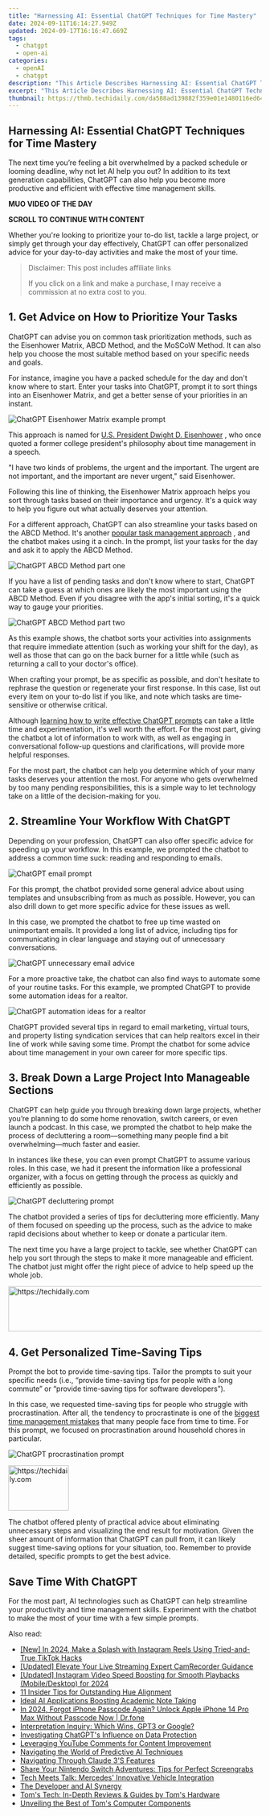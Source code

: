 ```yaml
---
title: "Harnessing AI: Essential ChatGPT Techniques for Time Mastery"
date: 2024-09-11T16:14:27.949Z
updated: 2024-09-17T16:16:47.669Z
tags:
  - chatgpt
  - open-ai
categories:
  - openAI
  - chatgpt
description: "This Article Describes Harnessing AI: Essential ChatGPT Techniques for Time Mastery"
excerpt: "This Article Describes Harnessing AI: Essential ChatGPT Techniques for Time Mastery"
thumbnail: https://thmb.techidaily.com/da588ad139882f359e01e1480116ed64f1f64c7e5500ad5bb32d29ff957df078.jpg
---
```


## Harnessing AI: Essential ChatGPT Techniques for Time Mastery

 The next time you’re feeling a bit overwhelmed by a packed schedule or looming deadline, why not let AI help you out? In addition to its text generation capabilities, ChatGPT can also help you become more productive and efficient with effective time management skills.

 **MUO VIDEO OF THE DAY**

 **SCROLL TO CONTINUE WITH CONTENT**

 Whether you're looking to prioritize your to-do list, tackle a large project, or simply get through your day effectively, ChatGPT can offer personalized advice for your day-to-day activities and make the most of your time.

>  Disclaimer: This post includes affiliate links
>
>  If you click on a link and make a purchase, I may receive a commission at no extra cost to you.
>

## 1\. Get Advice on How to Prioritize Your Tasks

 ChatGPT can advise you on common task prioritization methods, such as the Eisenhower Matrix, ABCD Method, and the MoSCoW Method. It can also help you choose the most suitable method based on your specific needs and goals.

 For instance, imagine you have a packed schedule for the day and don't know where to start. Enter your tasks into ChatGPT, prompt it to sort things into an Eisenhower Matrix, and get a better sense of your priorities in an instant.

![ChatGPT Eisenhower Matrix example prompt](https://static1.makeuseofimages.com/wordpress/wp-content/uploads/2023/05/chatgpt-eisenhower-matrix-example-prompt.jpg)

 This approach is named for [U.S. President Dwight D. Eisenhower](https://www.presidency.ucsb.edu/documents/address-the-second-assembly-the-world-council-churches-evanston-illinois) , who once quoted a former college president's philosophy about time management in a speech.

 "I have two kinds of problems, the urgent and the important. The urgent are not important, and the important are never urgent," said Eisenhower.

 Following this line of thinking, the Eisenhower Matrix approach helps you sort through tasks based on their importance and urgency. It's a quick way to help you figure out what actually deserves your attention.

 For a different approach, ChatGPT can also streamline your tasks based on the ABCD Method. It's another [popular task management approach](https://www.makeuseof.com/task-management-tips-improve-productivity/) , and the chatbot makes using it a cinch. In the prompt, list your tasks for the day and ask it to apply the ABCD Method.

![ChatGPT ABCD Method part one](https://static1.makeuseofimages.com/wordpress/wp-content/uploads/2023/05/chatgpt-abcd-method-part-one.jpg)

 If you have a list of pending tasks and don't know where to start, ChatGPT can take a guess at which ones are likely the most important using the ABCD Method. Even if you disagree with the app's initial sorting, it's a quick way to gauge your priorities.

![ChatGPT ABCD Method part two](https://static1.makeuseofimages.com/wordpress/wp-content/uploads/2023/05/chatgpt-abcd-method-part-two.jpg)

 As this example shows, the chatbot sorts your activities into assignments that require immediate attention (such as working your shift for the day), as well as those that can go on the back burner for a little while (such as returning a call to your doctor's office).

 When crafting your prompt, be as specific as possible, and don't hesitate to rephrase the question or regenerate your first response. In this case, list out every item on your to-do list if you like, and note which tasks are time-sensitive or otherwise critical.

 Although [learning how to write effective ChatGPT prompts](https://www.makeuseof.com/write-effective-chatgpt-prompts-for-ai-answers/) can take a little time and experimentation, it's well worth the effort. For the most part, giving the chatbot a lot of information to work with, as well as engaging in conversational follow-up questions and clarifications, will provide more helpful responses.

 For the most part, the chatbot can help you determine which of your many tasks deserves your attention the most. For anyone who gets overwhelmed by too many pending responsibilities, this is a simple way to let technology take on a little of the decision-making for you.

## 2\. Streamline Your Workflow With ChatGPT

 Depending on your profession, ChatGPT can also offer specific advice for speeding up your workflow. In this example, we prompted the chatbot to address a common time suck: reading and responding to emails.

![ChatGPT email prompt](https://static1.makeuseofimages.com/wordpress/wp-content/uploads/2023/05/chatgpt-email-prompt.jpg)

 For this prompt, the chatbot provided some general advice about using templates and unsubscribing from as much as possible. However, you can also drill down to get more specific advice for these issues as well.

 In this case, we prompted the chatbot to free up time wasted on unimportant emails. It provided a long list of advice, including tips for communicating in clear language and staying out of unnecessary conversations.

![ChatGPT unnecessary email advice](https://static1.makeuseofimages.com/wordpress/wp-content/uploads/2023/05/chatgpt-unnecessary-email-advice.jpg)

 For a more proactive take, the chatbot can also find ways to automate some of your routine tasks. For this example, we prompted ChatGPT to provide some automation ideas for a realtor.

![ChatGPT automation ideas for a realtor](https://static1.makeuseofimages.com/wordpress/wp-content/uploads/2023/05/chatgpt-automation-ideas-for-a-realtor.jpg)

 ChatGPT provided several tips in regard to email marketing, virtual tours, and property listing syndication services that can help realtors excel in their line of work while saving some time. Prompt the chatbot for some advice about time management in your own career for more specific tips.

## 3\. Break Down a Large Project Into Manageable Sections

 ChatGPT can help guide you through breaking down large projects, whether you’re planning to do some home renovation, switch careers, or even launch a podcast. In this case, we prompted the chatbot to help make the process of decluttering a room—something many people find a bit overwhelming—much faster and easier.

 In instances like these, you can even prompt ChatGPT to assume various roles. In this case, we had it present the information like a professional organizer, with a focus on getting through the process as quickly and efficiently as possible.

![ChatGPT decluttering prompt](https://static1.makeuseofimages.com/wordpress/wp-content/uploads/2023/05/chatgpt-decluttering-prompt.jpg)

 The chatbot provided a series of tips for decluttering more efficiently. Many of them focused on speeding up the process, such as the advice to make rapid decisions about whether to keep or donate a particular item.

 The next time you have a large project to tackle, see whether ChatGPT can help you sort through the steps to make it more manageable and efficient. The chatbot just might offer the right piece of advice to help speed up the whole job.

<!-- affiliate ads begin -->
<a href="https://appsumo.8odi.net/c/5597632/2130890/7443" target="_top" id="2130890">
  <img src="//a.impactradius-go.com/display-ad/7443-2130890" border="0" alt="https://techidaily.com" width="728" height="90"/>
</a>
<img height="0" width="0" src="https://appsumo.8odi.net/i/5597632/2130890/7443" style="position:absolute;visibility:hidden;" border="0" />
<!-- affiliate ads end -->

## 4\. Get Personalized Time-Saving Tips

 Prompt the bot to provide time-saving tips. Tailor the prompts to suit your specific needs (i.e., “provide time-saving tips for people with a long commute” or “provide time-saving tips for software developers”).

 In this case, we requested time-saving tips for people who struggle with procrastination. After all, the tendency to procrastinate is one of the [biggest time management mistakes](https://www.makeuseof.com/time-management-mistakes-to-avoid/) that many people face from time to time. For this prompt, we focused on procrastination around household chores in particular.

![ChatGPT procrastination prompt](https://static1.makeuseofimages.com/wordpress/wp-content/uploads/2023/05/chatgpt-procrastination-prompt.jpg)

<!-- affiliate ads begin -->
<a href="https://aligracehair.sjv.io/c/5597632/2135408/19272" target="_top" id="2135408">
  <img src="//a.impactradius-go.com/display-ad/19272-2135408" border="0" alt="https://techidaily.com" width="120" height="90"/>
</a>
<img height="0" width="0" src="https://aligracehair.sjv.io/i/5597632/2135408/19272" style="position:absolute;visibility:hidden;" border="0" />
<!-- affiliate ads end -->

 The chatbot offered plenty of practical advice about eliminating unnecessary steps and visualizing the end result for motivation. Given the sheer amount of information that ChatGPT can pull from, it can likely suggest time-saving options for your situation, too. Remember to provide detailed, specific prompts to get the best advice.

## Save Time With ChatGPT

 For the most part, AI technologies such as ChatGPT can help streamline your productivity and time management skills. Experiment with the chatbot to make the most of your time with a few simple prompts.

<ins class="adsbygoogle"
     style="display:block"
     data-ad-format="autorelaxed"
     data-ad-client="ca-pub-7571918770474297"
     data-ad-slot="1223367746"></ins>

<ins class="adsbygoogle"
     style="display:block"
     data-ad-client="ca-pub-7571918770474297"
     data-ad-slot="8358498916"
     data-ad-format="auto"
     data-full-width-responsive="true"></ins>

<span class="atpl-alsoreadstyle">Also read:</span>
<div><ul>
<li><a href="https://instagram-clips.techidaily.com/new-in-2024-make-a-splash-with-instagram-reels-using-tried-and-true-tiktok-hacks/"><u>[New] In 2024, Make a Splash with Instagram Reels Using Tried-and-True TikTok Hacks</u></a></li>
<li><a href="https://desktop-recording.techidaily.com/updated-elevate-your-live-streaming-expert-camrecorder-guidance/"><u>[Updated] Elevate Your Live Streaming Expert CamRecorder Guidance</u></a></li>
<li><a href="https://instagram-clips.techidaily.com/updated-instagram-video-speed-boosting-for-smooth-playbacks-mobiledesktop-for-2024/"><u>[Updated] Instagram Video Speed Boosting for Smooth Playbacks (Mobile/Desktop) for 2024</u></a></li>
<li><a href="https://extra-tips.techidaily.com/11-insider-tips-for-outstanding-hue-alignment/"><u>11 Insider Tips for Outstanding Hue Alignment</u></a></li>
<li><a href="https://tech-savvy.techidaily.com/ideal-ai-applications-boosting-academic-note-taking/"><u>Ideal AI Applications Boosting Academic Note Taking</u></a></li>
<li><a href="https://iphone-unlock.techidaily.com/in-2024-forgot-iphone-passcode-again-unlock-apple-iphone-14-pro-max-without-passcode-now-drfone-by-drfone-ios/"><u>In 2024, Forgot iPhone Passcode Again? Unlock Apple iPhone 14 Pro Max Without Passcode Now | Dr.fone</u></a></li>
<li><a href="https://tech-savvy.techidaily.com/interpretation-inquiry-which-wins-gpt3-or-google/"><u>Interpretation Inquiry: Which Wins, GPT3 or Google?</u></a></li>
<li><a href="https://tech-savvy.techidaily.com/investigating-chatgpts-influence-on-data-protection/"><u>Investigating ChatGPT's Influence on Data Protection</u></a></li>
<li><a href="https://extra-tips.techidaily.com/leveraging-youtube-comments-for-content-improvement/"><u>Leveraging YouTube Comments for Content Improvement</u></a></li>
<li><a href="https://tech-savvy.techidaily.com/navigating-the-world-of-predictive-ai-techniques/"><u>Navigating the World of Predictive AI Techniques</u></a></li>
<li><a href="https://tech-savvy.techidaily.com/navigating-through-claude-3s-features/"><u>Navigating Through Claude 3'S Features</u></a></li>
<li><a href="https://tech-recovery.techidaily.com/share-your-nintendo-switch-adventures-tips-for-perfect-screengrabs/"><u>Share Your Nintendo Switch Adventures: Tips for Perfect Screengrabs</u></a></li>
<li><a href="https://tech-savvy.techidaily.com/tech-meets-talk-mercedes-innovative-vehicle-integration/"><u>Tech Meets Talk: Mercedes' Innovative Vehicle Integration</u></a></li>
<li><a href="https://tech-savvy.techidaily.com/the-developer-and-ai-synergy/"><u>The Developer and AI Synergy</u></a></li>
<li><a href="https://tiktok-video-recordings.techidaily.com/toms-tech-in-depth-reviews-and-guides-by-toms-hardware/"><u>Tom's Tech: In-Depth Reviews & Guides by Tom's Hardware</u></a></li>
<li><a href="https://hardware-reviews.techidaily.com/unveiling-the-best-of-toms-computer-components/"><u>Unveiling the Best of Tom's Computer Components</u></a></li>
</ul></div>

